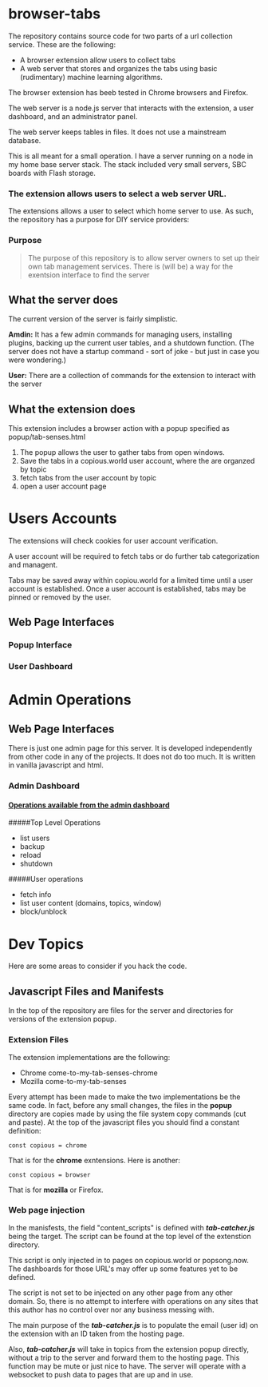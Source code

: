 # browser-tabs


The repository contains source code for two parts of a url collection service. These are the following:

* A browser extension allow users to collect tabs
* A web server that stores and organizes the tabs using basic (rudimentary) machine learning algorithms.


The browser extension has beeb tested in Chrome browsers and Firefox.

The web server is a node.js server that interacts with the extension, a user dashboard, and an administrator panel. 

The web server keeps tables in files. It does not use a mainstream database.

This is all meant for a small operation. I have a server running on a node in my home base server stack. The stack included very small servers, SBC boards with Flash storage.

### The extension allows users to select a web server URL.

The extensions allows a user to select which home server to use. As such, the repository has a purpose for DIY service providers:

### Purpose

> The purpose of this repository is to allow server owners to set up their own tab management services. There is (will be) a way for the exentsion interface to find the server


## What the server does

The current version of the server is fairly simplistic.

**Amdin:** It has a few admin commands for managing users, installing plugins, backing up the current user tables, and a shutdown function. (The server does not have a startup command - sort of joke - but just in case you were wondering.)

**User:** There are a collection of commands for the extension to interact with the server

 


## What the extension does

This extension includes a browser action with a popup specified as popup/tab-senses.html

1) The popup allows the user to gather tabs from open windows.
2) Save the tabs in a copious.world user account, where the are organzed by topic
3) fetch tabs from the user account by topic
4) open a user account page

# Users Accounts

The extensions will check cookies for user account verification.

A user account will be required to fetch tabs or do further tab categorization and managent.

Tabs may be saved away within copiou.world for a limited time until a user account is established. Once a user account is established, tabs may be pinned or removed by the user.


## Web Page Interfaces

### Popup Interface

### User Dashboard

# Admin Operations



## Web Page Interfaces

There is just one admin page for this server. It is developed independently from other code in any of the projects. It does not do too much. It is written in vanilla javascript and html. 

### Admin Dashboard

#### <u>Operations available from the admin dashboard</u>

#####Top Level Operations

* list users
* backup
* reload
* shutdown

#####User operations

* fetch info
* list user content (domains, topics, window)
* block/unblock

# Dev Topics

Here are some areas to consider if you hack the code.

## Javascript Files and Manifests

In the top of the repository are files for the server and directories for versions of the extension popup.

### Extension Files

The extension implementations are the following:

* Chrome come-to-my-tab-senses-chrome
* Mozilla come-to-my-tab-senses

Every attempt has been made to make the two implementations be the same code. In fact, before any small changes, the files in the **popup** directory are copies made by using the file system copy commands (cut and paste). At the top of the javascript files you should find a constant definition:

```
const copious = chrome
```

That is for the **chrome** exntensions. Here is another:

```
const copious = browser
```

That is for **mozilla** or Firefox.

### Web page injection

In the manisfests, the field "content_scripts" is defined with ***tab-catcher.js*** being the target. The script can be found at the top level of the extenstion directory. 

This script is only injected in to pages on copious.world or popsong.now.  The dashboards for those URL's may offer up some features yet to be defined.

The script is not set to be injected on any other page from any other domain. So, there is no attempt to interfere with operations on any sites that this author has no control over nor any business messing with.

The main purpose of the ***tab-catcher.js*** is to populate the email (user id) on the extension with an ID taken from the hosting page. 

Also, ***tab-catcher.js*** will take in topics from the extension popup directly, without a trip to the server and forward them to the hosting page. This function may be mute or just nice to have. The server will operate with a websocket to push data to pages that are up and in use. 




